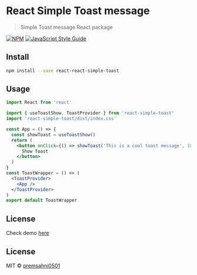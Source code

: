 # React Simple Toast message

> Simple Toast message React package

[![NPM](https://img.shields.io/npm/v/react-simple-toast.svg)](https://www.npmjs.com/package/react-simple-toast) [![JavaScript Style Guide](https://img.shields.io/badge/code_style-standard-brightgreen.svg)](https://standardjs.com)

## Install

```bash
npm install --save react-react-simple-toast
```

## Usage

```jsx
import React from 'react'

import { useToastShow, ToastProvider } from 'react-simple-toast'
import 'react-simple-toast/dist/index.css'

const App = () => {
  const showToast = useToastShow()
  return (
    <button onClick={() => showToast('This is a cool toast message', 10000)}>
      Show Toast
    </button>
  )
}
const ToastWrapper = () => (
  <ToastProvider>
    <App />
  </ToastProvider>
)
export default ToastWrapper
```

## License

Check demo [here](https://premsahni0501.github.io/react-simple-toast/)

## License

MIT © [premsahni0501](https://github.com/premsahni0501)
